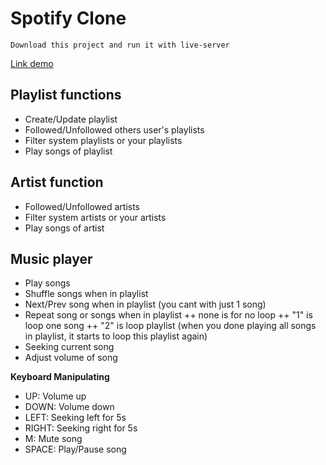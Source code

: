 # Spotify Clone

```
Download this project and run it with live-server
```

[Link demo](https://huytrantuan.github.io/f8-zoom-module-2/)

## Playlist functions

- Create/Update playlist
- Followed/Unfollowed others user's playlists
- Filter system playlists or your playlists
- Play songs of playlist

## Artist function

- Followed/Unfollowed artists
- Filter system artists or your artists
- Play songs of artist

## Music player

- Play songs
- Shuffle songs when in playlist
- Next/Prev song when in playlist (you cant with just 1 song)
- Repeat song or songs when in playlist
  ++ none is for no loop
  ++ "1" is loop one song
  ++ "2" is loop playlist (when you done playing all songs in playlist, it starts to loop this playlist again)
- Seeking current song
- Adjust volume of song

**Keyboard Manipulating**

- UP: Volume up
- DOWN: Volume down
- LEFT: Seeking left for 5s
- RIGHT: Seeking right for 5s
- M: Mute song
- SPACE: Play/Pause song
